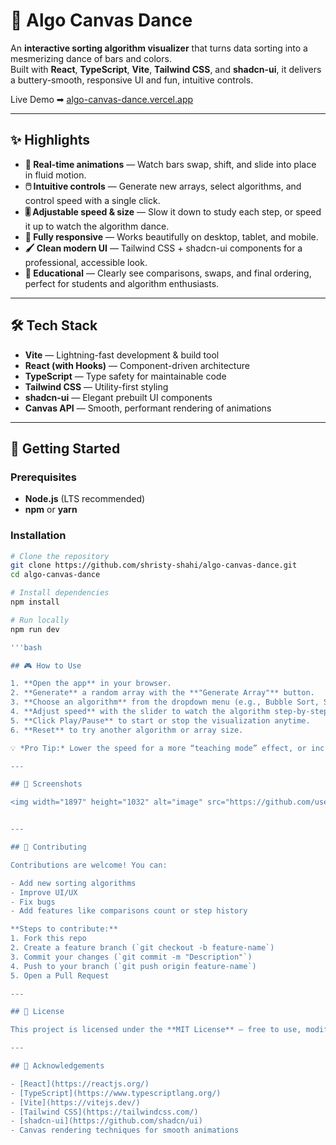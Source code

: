 # 🎨 Algo Canvas Dance

An **interactive sorting algorithm visualizer** that turns data sorting into a mesmerizing dance of bars and colors.  
Built with **React**, **TypeScript**, **Vite**, **Tailwind CSS**, and **shadcn-ui**, it delivers a buttery-smooth, responsive UI and fun, intuitive controls.

Live Demo ➡ [algo-canvas-dance.vercel.app](https://algo-canvas-dance.vercel.app/)

---

## ✨ Highlights

- **🎥 Real-time animations** — Watch bars swap, shift, and slide into place in fluid motion.
- **🖱️ Intuitive controls** — Generate new arrays, select algorithms, and control speed with a single click.
- **🎚 Adjustable speed & size** — Slow it down to study each step, or speed it up to watch the algorithm dance.
- **📱 Fully responsive** — Works beautifully on desktop, tablet, and mobile.
- **🖌 Clean modern UI** — Tailwind CSS + shadcn-ui components for a professional, accessible look.
- **🧠 Educational** — Clearly see comparisons, swaps, and final ordering, perfect for students and algorithm enthusiasts.

---

## 🛠 Tech Stack

- **Vite** — Lightning-fast development & build tool
- **React (with Hooks)** — Component-driven architecture
- **TypeScript** — Type safety for maintainable code
- **Tailwind CSS** — Utility-first styling
- **shadcn-ui** — Elegant prebuilt UI components
- **Canvas API** — Smooth, performant rendering of animations

---

## 🚀 Getting Started

### Prerequisites
- **Node.js** (LTS recommended)
- **npm** or **yarn**

### Installation

```bash
# Clone the repository
git clone https://github.com/shristy-shahi/algo-canvas-dance.git
cd algo-canvas-dance

# Install dependencies
npm install

# Run locally
npm run dev

'''bash

## 🎮 How to Use

1. **Open the app** in your browser.
2. **Generate** a random array with the **"Generate Array"** button.
3. **Choose an algorithm** from the dropdown menu (e.g., Bubble Sort, Selection Sort, etc.).
4. **Adjust speed** with the slider to watch the algorithm step-by-step or at high speed.
5. **Click Play/Pause** to start or stop the visualization anytime.
6. **Reset** to try another algorithm or array size.

💡 *Pro Tip:* Lower the speed for a more “teaching mode” effect, or increase the array size to challenge the animation performance.

---

## 📸 Screenshots

<img width="1897" height="1032" alt="image" src="https://github.com/user-attachments/assets/23fffb2e-6089-47d5-b272-ea55baff3d43" />


---

## 🤝 Contributing

Contributions are welcome! You can:

- Add new sorting algorithms
- Improve UI/UX
- Fix bugs
- Add features like comparisons count or step history

**Steps to contribute:**
1. Fork this repo
2. Create a feature branch (`git checkout -b feature-name`)
3. Commit your changes (`git commit -m "Description"`)
4. Push to your branch (`git push origin feature-name`)
5. Open a Pull Request

---

## 📜 License

This project is licensed under the **MIT License** — free to use, modify, and distribute.

---

## 🙏 Acknowledgements

- [React](https://reactjs.org/)
- [TypeScript](https://www.typescriptlang.org/)
- [Vite](https://vitejs.dev/)
- [Tailwind CSS](https://tailwindcss.com/)
- [shadcn-ui](https://github.com/shadcn/ui)
- Canvas rendering techniques for smooth animations
